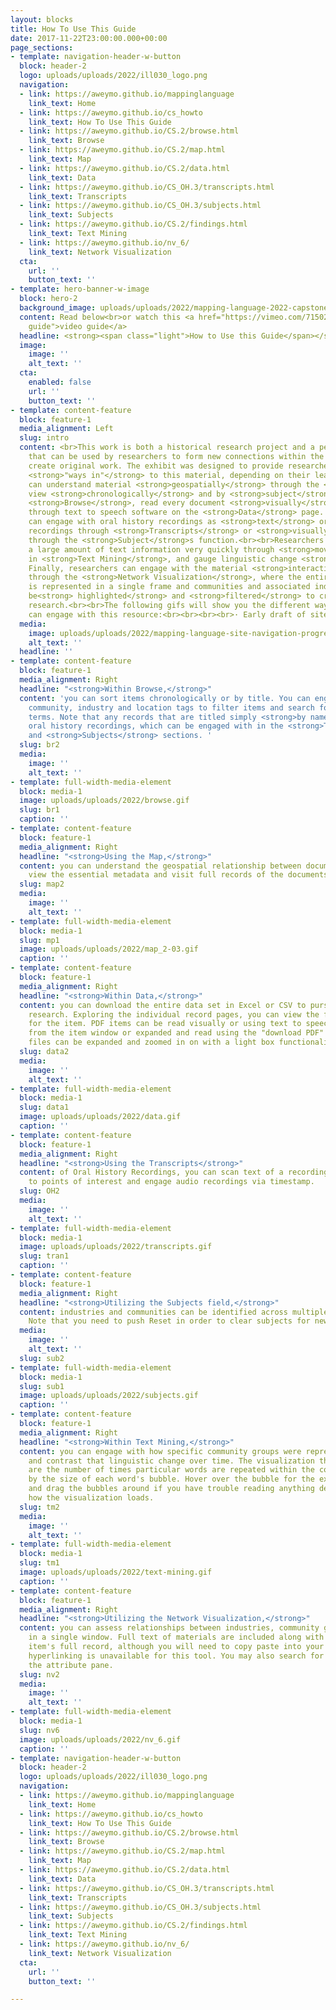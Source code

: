 ```yaml
---
layout: blocks
title: How To Use This Guide
date: 2017-11-22T23:00:00.000+00:00
page_sections:
- template: navigation-header-w-button
  block: header-2
  logo: uploads/uploads/2022/ill030_logo.png
  navigation:
  - link: https://aweymo.github.io/mappinglanguage
    link_text: Home
  - link: https://aweymo.github.io/cs_howto
    link_text: How To Use This Guide
  - link: https://aweymo.github.io/CS.2/browse.html
    link_text: Browse
  - link: https://aweymo.github.io/CS.2/map.html
    link_text: Map
  - link: https://aweymo.github.io/CS.2/data.html
    link_text: Data
  - link: https://aweymo.github.io/CS_OH.3/transcripts.html
    link_text: Transcripts
  - link: https://aweymo.github.io/CS_OH.3/subjects.html
    link_text: Subjects
  - link: https://aweymo.github.io/CS.2/findings.html
    link_text: Text Mining
  - link: https://aweymo.github.io/nv_6/
    link_text: Network Visualization
  cta:
    url: ''
    button_text: ''
- template: hero-banner-w-image
  block: hero-2
  background_image: uploads/uploads/2022/mapping-language-2022-capstone-project.png
  content: Read below<br>or watch this <a href="https://vimeo.com/715020343" title="video
    guide">video guide</a>
  headline: <strong><span class="light">How to Use this Guide</span></strong>
  image:
    image: ''
    alt_text: ''
  cta:
    enabled: false
    url: ''
    button_text: ''
- template: content-feature
  block: feature-1
  media_alignment: Left
  slug: intro
  content: <br>This work is both a historical research project and a pedagogical tool
    that can be used by researchers to form new connections within the material and
    create original work. The exhibit was designed to provide researchers with multiple
    <strong>"ways in"</strong> to this material, depending on their learning preferences.<br><br>Researchers
    can understand material <strong>geospatially</strong> through the <strong>Map</strong>,
    view <strong>chronologically</strong> and by <strong>subject</strong> tag through
    <strong>Browse</strong>, read every document <strong>visually</strong> or <strong>aurally</strong>
    through text to speech software on the <strong>Data</strong> page. Researchers
    can engage with oral history recordings as <strong>text</strong> or original <strong>audio</strong>
    recordings through <strong>Transcripts</strong> or <strong>visually</strong>,
    through the <strong>Subject</strong>s function.<br><br>Researchers can understand
    a large amount of text information very quickly through <strong>moving images</strong>
    in <strong>Text Mining</strong>, and gauge linguistic change <strong>over time</strong>.
    Finally, researchers can engage with the material <strong>interactively</strong>
    through the <strong>Network Visualization</strong>, where the entire collection
    is represented in a single frame and communities and associated industries can
    be<strong> highlighted</strong> and <strong>filtered</strong> to create future
    research.<br><br>The following gifs will show you the different ways that you
    can engage with this resource:<br><br><br><br>· Early draft of site framework
  media:
    image: uploads/uploads/2022/mapping-language-site-navigation-progress-snapshot.png
    alt_text: ''
  headline: ''
- template: content-feature
  block: feature-1
  media_alignment: Right
  headline: "<strong>Within Browse,</strong>"
  content: 'you can sort items chronologically or by title. You can engage with the
    community, industry and location tags to filter items and search for specific
    terms. Note that any records that are titled simply <strong>by name</strong> indicate
    oral history recordings, which can be engaged with in the <strong>Transcripts</strong>
    and <strong>Subjects</strong> sections. '
  slug: br2
  media:
    image: ''
    alt_text: ''
- template: full-width-media-element
  block: media-1
  image: uploads/uploads/2022/browse.gif
  slug: br1
  caption: ''
- template: content-feature
  block: feature-1
  media_alignment: Right
  headline: "<strong>Using the Map,</strong>"
  content: you can understand the geospatial relationship between documents, quickly
    view the essential metadata and visit full records of the documents.
  slug: map2
  media:
    image: ''
    alt_text: ''
- template: full-width-media-element
  block: media-1
  slug: mp1
  image: uploads/uploads/2022/map_2-03.gif
  caption: ''
- template: content-feature
  block: feature-1
  media_alignment: Right
  headline: "<strong>Within Data,</strong>"
  content: you can download the entire data set in Excel or CSV to pursue your own
    research. Exploring the individual record pages, you can view the full metadata
    for the item. PDF items can be read visually or using text to speech directly
    from the item window or expanded and read using the "download PDF" button. Image
    files can be expanded and zoomed in on with a light box functionality.
  slug: data2
  media:
    image: ''
    alt_text: ''
- template: full-width-media-element
  block: media-1
  slug: data1
  image: uploads/uploads/2022/data.gif
  caption: ''
- template: content-feature
  block: feature-1
  media_alignment: Right
  headline: "<strong>Using the Transcripts</strong>"
  content: of Oral History Recordings, you can scan text of a recording and jump directly
    to points of interest and engage audio recordings via timestamp.
  slug: OH2
  media:
    image: ''
    alt_text: ''
- template: full-width-media-element
  block: media-1
  image: uploads/uploads/2022/transcripts.gif
  slug: tran1
  caption: ''
- template: content-feature
  block: feature-1
  media_alignment: Right
  headline: "<strong>Utilizing the Subjects field,</strong>"
  content: industries and communities can be identified across multiple recordings.
    Note that you need to push Reset in order to clear subjects for new searches.
  media:
    image: ''
    alt_text: ''
  slug: sub2
- template: full-width-media-element
  block: media-1
  slug: sub1
  image: uploads/uploads/2022/subjects.gif
  caption: ''
- template: content-feature
  block: feature-1
  media_alignment: Right
  headline: "<strong>Within Text Mining,</strong>"
  content: you can engage with how specific community groups were represented in media
    and contrast that linguistic change over time. The visualization that you see
    are the number of times particular words are repeated within the corpus, demonstrated
    by the size of each word's bubble. Hover over the bubble for the exact number
    and drag the bubbles around if you have trouble reading anything depending on
    how the visualization loads.
  slug: tm2
  media:
    image: ''
    alt_text: ''
- template: full-width-media-element
  block: media-1
  slug: tm1
  image: uploads/uploads/2022/text-mining.gif
  caption: ''
- template: content-feature
  block: feature-1
  media_alignment: Right
  headline: "<strong>Utilizing the Network Visualization,</strong>"
  content: you can assess relationships between industries, community groups and locations
    in a single window. Full text of materials are included along with URLs for the
    item's full record, although you will need to copy paste into your browser as
    hyperlinking is unavailable for this tool. You may also search for titles within
    the attribute pane.
  slug: nv2
  media:
    image: ''
    alt_text: ''
- template: full-width-media-element
  block: media-1
  slug: nv6
  image: uploads/uploads/2022/nv_6.gif
  caption: ''
- template: navigation-header-w-button
  block: header-2
  logo: uploads/uploads/2022/ill030_logo.png
  navigation:
  - link: https://aweymo.github.io/mappinglanguage
    link_text: Home
  - link: https://aweymo.github.io/cs_howto
    link_text: How To Use This Guide
  - link: https://aweymo.github.io/CS.2/browse.html
    link_text: Browse
  - link: https://aweymo.github.io/CS.2/map.html
    link_text: Map
  - link: https://aweymo.github.io/CS.2/data.html
    link_text: Data
  - link: https://aweymo.github.io/CS_OH.3/transcripts.html
    link_text: Transcripts
  - link: https://aweymo.github.io/CS_OH.3/subjects.html
    link_text: Subjects
  - link: https://aweymo.github.io/CS.2/findings.html
    link_text: Text Mining
  - link: https://aweymo.github.io/nv_6/
    link_text: Network Visualization
  cta:
    url: ''
    button_text: ''

---
```


